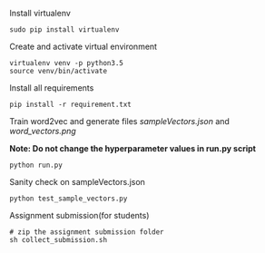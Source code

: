 Install virtualenv
```
sudo pip install virtualenv 
```

Create and activate virtual environment
```
virtualenv venv -p python3.5
source venv/bin/activate
```

Install all requirements
```
pip install -r requirement.txt
```

Train word2vec and generate files *sampleVectors.json* and *word_vectors.png*

**Note: Do not change the hyperparameter values in run.py script**  
```
python run.py
```

Sanity check on sampleVectors.json
```
python test_sample_vectors.py
```

Assignment submission(for students)
```
# zip the assignment submission folder
sh collect_submission.sh
```
